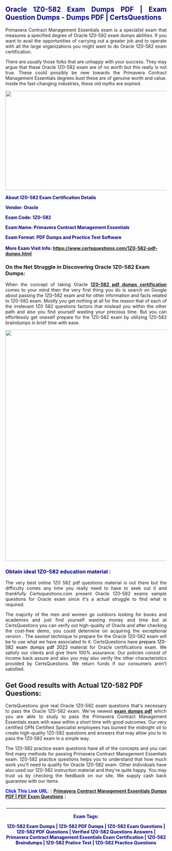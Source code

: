 <h2 style="text-align: justify;"><span style="color: #000080;">Oracle 1Z0-582 Exam Dumps PDF | Exam Question Dumps - Dumps PDF | CertsQuestions</span></h2>
<p style="text-align: justify;">Primavera Contract Management Essentials exam is a specialist exam that measures a specified degree of Oracle  1Z0-582 exam dumps abilities. If you want to avail the opportunities of carrying out a greater job and to operate with all the large organizations you might want to do Oracle 1Z0-582 exam certification.</p>
<p style="text-align: justify;">There are usually those folks that are unhappy with your success. They may argue that these Oracle  1Z0-582 exam are of no worth but this really is not true. These could possibly be new towards the Primavera Contract Management Essentials degrees bust these are of genuine worth and value. Inside the fast-changing industries, these old myths are expired.</p>
<p><img style="display: block; margin-left: auto; margin-right: auto;" src="https://i.imgur.com/eaP4ae9.png" width="840" height="310" /></p>
<p><span style="color: #000080;"><strong>About 1Z0-582 Exam Certification Details</strong></span></p>
<p><span style="color: #000080;"><strong>Vendor: Oracle<br /></strong></span></p>
<p><span style="color: #000080;"><strong>Exam Code: 1Z0-582</strong></span></p>
<p><span style="color: #000080;"><strong>Exam Name: Primavera Contract Management Essentials</strong></span></p>
<p><span style="color: #000080;"><strong>Exam Format: PDF Dumps and Practice Test Software<br /><br />More Exam Visit Info: <span style="color: #ff6600;"><a href="https://www.certsquestions.com/1Z0-582-pdf-dumps.html">https://www.certsquestions.com/1Z0-582-pdf-dumps.html</a></span></strong></span></p>
<h3>On the Net Struggle in Discovering Oracle 1Z0-582 Exam Dumps:</h3>
<p style="text-align: justify;">When the concept of taking Oracle <a href="https://www.certsquestions.com/1Z0-582-pdf-dumps.html"><strong> 1Z0-582 pdf dumps certification</strong></a> comes to your mind then the very first thing you do is search on Google about passing the 1Z0-582 exam and for other information and facts related to 1Z0-582 exam. Mostly you get nothing at all for the reason that of each of the irrelevant 1Z0 582 questions factors that mislead you within the other path and also you find yourself wasting your precious time. But you can effortlessly get oneself prepare for the 1Z0-582 exam by utilizing 1Z0-582 braindumps in brief time with ease.</p>
<p><a href="https://www.certsquestions.com/1Z0-582-pdf-dumps.html"><img style="display: block; margin-left: auto; margin-right: auto;" src="https://i.imgur.com/pxhoKQ2.png" width="720" /></a></p>
<h3><span style="color: #000080;">Obtain ideal  1Z0-582 education material :</span></h3>
<p style="text-align: justify;">The very best online 1Z0 582 pdf questions material is out there but the difficulty comes any time you really need to have to seek out it and thankfully Certsquestions.com present Oracle 1Z0-582 exams sample questions for Oracle  exam since it's a actual struggle to find what is required.</p>
<p style="text-align: justify;">The majority of the men and women go outdoors looking for books and academies and just find yourself wasting money and time but at CertsQuestions you can verify out high-quality of Oracle  and after checking the cost-free demo, you could determine on acquiring the exceptional version . The easiest technique to prepare for the Oracle 1Z0-582 exam will be to use what we have associated to it. CertsQuestions have <span style="color: #000000;">prepare 1Z0-582 exam dumps pdf 2022</span> material for Oracle certifications exam. We satisfy our clients and give them 100% assurance. Our policies consist of income back assure and also you may also verify the other characteristics provided by CertsQuestions. We return funds if our consumers aren't satisfied.</p>
<h2>Get Good results with Actual 1Z0-582 PDF Questions:</h2>
<p style="text-align: justify;">CertsQuestions give real Oracle 1Z0-582 exam questions that's necessary to pass the Oracle  1Z0-582 exam. We've newest<strong>&nbsp;<a href="https://www.certsquestions.com/">exam dumps pdf</a></strong>&nbsp;which you are able to study to pass the Primavera Contract Management Essentials exam with ease within a short time with good outcomes. Our very certified OPN Certified Specialist employees has burned the midnight oil to create high-quality 1Z0-582 questions and answers that may allow you to to pass the 1Z0-582 exam in a simple way.</p>
<p style="text-align: justify;">The 1Z0-582 practice exam questions have all of the concepts and you can find many methods for passing Primavera Contract Management Essentials exam. 1Z0-582 practice questions helps you to understand that how much work you'll need to qualify for Oracle  1Z0-582 exam. Other individuals have also used our 1Z0-582 instruction material and they're quite happy. You may trust us by checking the feedback on our site. We supply cash back guarantee with our items.</p>
<p style="text-align: justify;"><span style="color: #0000ff;"><strong>Click This Link URL</strong>:</span> <span style="color: #ff6600;">[ <strong><a href="https://www.certsquestions.com/opn-certified-specialist-certification.html">Primavera Contract Management Essentials Dumps PDF | PDF Exam Questions</a></strong> ]</span></p>
<p style="text-align: center;">______________________________________________________________________________</p>
<p style="text-align: center;"><span style="color: #000080;"><strong>Exam Tags:</strong></span></p>
<p style="text-align: center;"><span style="color: #000080;"><strong>1Z0-582 Exam Dumps | 1Z0-582 PDF Dumps | 1Z0-582 Exam Questions | 1Z0-582 PDF Questions | Verified 1Z0-582 Questions Answers | Primavera Contract Management Essentials Exam Certification | 1Z0-582 Braindumps | 1Z0-582 Pratice Test | 1Z0-582 Practice Questions</strong></span></p>
